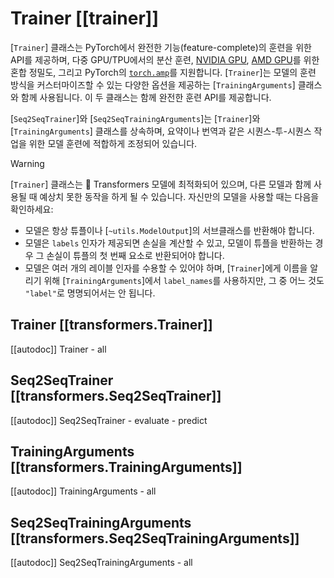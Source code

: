 <!--Copyright 2020 The HuggingFace Team. All rights reserved.

Licensed under the Apache License, Version 2.0 (the "License"); you may not use this file except in compliance with
the License. You may obtain a copy of the License at

http://www.apache.org/licenses/LICENSE-2.0

Unless required by applicable law or agreed to in writing, software distributed under the License is distributed on
an "AS IS" BASIS, WITHOUT WARRANTIES OR CONDITIONS OF ANY KIND, either express or implied. See the License for the
specific language governing permissions and limitations under the License.

⚠️ Note that this file is in Markdown but contain specific syntax for our doc-builder (similar to MDX) that may not be
rendered properly in your Markdown viewer.

-->

# Trainer [[trainer]]

[`Trainer`] 클래스는 PyTorch에서 완전한 기능(feature-complete)의 훈련을 위한 API를 제공하며, 다중 GPU/TPU에서의 분산 훈련, [NVIDIA GPU](https://nvidia.github.io/apex/), [AMD GPU](https://rocm.docs.amd.com/en/latest/rocm.html)를 위한 혼합 정밀도, 그리고 PyTorch의 [`torch.amp`](https://pytorch.org/docs/stable/amp.html)를 지원합니다. [`Trainer`]는 모델의 훈련 방식을 커스터마이즈할 수 있는 다양한 옵션을 제공하는 [`TrainingArguments`] 클래스와 함께 사용됩니다. 이 두 클래스는 함께 완전한 훈련 API를 제공합니다.

[`Seq2SeqTrainer`]와 [`Seq2SeqTrainingArguments`]는 [`Trainer`]와 [`TrainingArguments`] 클래스를 상속하며, 요약이나 번역과 같은 시퀀스-투-시퀀스 작업을 위한 모델 훈련에 적합하게 조정되어 있습니다.

> [!WARNING]
> [`Trainer`] 클래스는 🤗 Transformers 모델에 최적화되어 있으며, 다른 모델과 함께 사용될 때 예상치 못한 동작을 하게 될 수 있습니다. 자신만의 모델을 사용할 때는 다음을 확인하세요:
>
> - 모델은 항상 튜플이나 [`~utils.ModelOutput`]의 서브클래스를 반환해야 합니다.
> - 모델은 `labels` 인자가 제공되면 손실을 계산할 수 있고, 모델이 튜플을 반환하는 경우 그 손실이 튜플의 첫 번째 요소로 반환되어야 합니다.
> - 모델은 여러 개의 레이블 인자를 수용할 수 있어야 하며, [`Trainer`]에게 이름을 알리기 위해 [`TrainingArguments`]에서 `label_names`를 사용하지만, 그 중 어느 것도 `"label"`로 명명되어서는 안 됩니다.

## Trainer [[transformers.Trainer]]

[[autodoc]] Trainer
    - all

## Seq2SeqTrainer [[transformers.Seq2SeqTrainer]]

[[autodoc]] Seq2SeqTrainer
    - evaluate
    - predict

## TrainingArguments [[transformers.TrainingArguments]]

[[autodoc]] TrainingArguments
    - all

## Seq2SeqTrainingArguments [[transformers.Seq2SeqTrainingArguments]]

[[autodoc]] Seq2SeqTrainingArguments
    - all
